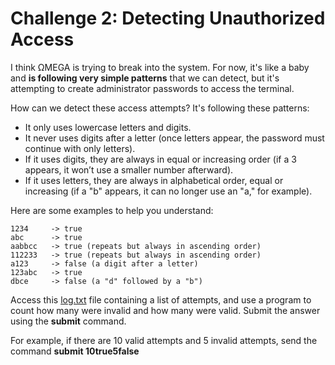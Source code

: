 # Challenge 2: Detecting Unauthorized Access

I think ΩMEGA is trying to break into the system. For now, it's like a baby and **is following very simple patterns** that we can detect, but it's attempting to create administrator passwords to access the terminal.

How can we detect these access attempts? It's following these patterns:

- It only uses lowercase letters and digits.
- It never uses digits after a letter (once letters appear, the password must continue with only letters).
- If it uses digits, they are always in equal or increasing order (if a 3 appears, it won’t use a smaller number afterward).
- If it uses letters, they are always in alphabetical order, equal or increasing (if a "b" appears, it can no longer use an "a," for example).

Here are some examples to help you understand:

```
1234     -> true
abc      -> true
aabbcc   -> true (repeats but always in ascending order)
112233   -> true (repeats but always in ascending order)
a123     -> false (a digit after a letter)
123abc   -> true
dbce     -> false (a "d" followed by a "b")
```

Access this [log.txt](./log.txt) file containing a list of attempts, and use a program to count how many were invalid and how many were valid. Submit the answer using the **submit** command.

For example, if there are 10 valid attempts and 5 invalid attempts, send the command **submit 10true5false**
